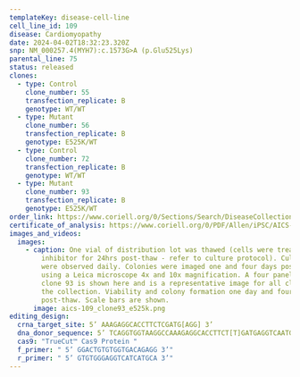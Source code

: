 ```yaml
---
templateKey: disease-cell-line
cell_line_id: 109
disease: Cardiomyopathy
date: 2024-04-02T18:32:23.320Z
snp: NM_000257.4(MYH7):c.1573G>A (p.Glu525Lys)
parental_line: 75
status: released
clones:
  - type: Control
    clone_number: 55
    transfection_replicate: B
    genotype: WT/WT
  - type: Mutant
    clone_number: 56
    transfection_replicate: B
    genotype: E525K/WT
  - type: Control
    clone_number: 72
    transfection_replicate: B
    genotype: WT/WT
  - type: Mutant
    clone_number: 93
    transfection_replicate: B
    genotype: E525K/WT
order_link: https://www.coriell.org/0/Sections/Search/DiseaseCollection_Detail.aspx?Ref=AICS-0109&Product=CiPSC&PgId=166
certificate_of_analysis: https://www.coriell.org/0/PDF/Allen/iPSC/AICS-0109_CofA.pdf
images_and_videos:
  images:
    - caption: One vial of distribution lot was thawed (cells were treated with ROCK
        inhibitor for 24hrs post-thaw - refer to culture protocol). Cultures
        were observed daily. Colonies were imaged one and four days post-thaw
        using a Leica microscope 4x and 10x magnification. A four panel image of
        clone 93 is shown here and is a representative image for all clones in
        the collection. Viability and colony formation one day and four days
        post-thaw. Scale bars are shown.
      image: aics-109_clone93_e525k.png
editing_design:
  crna_target_site: 5’ AAAGAGGCACCTTCTCGATG[AGG] 3’
  dna_donor_sequence: 5’ TCAGGTGGTAAGGCCAAAGAGGCACCTTCT[T]GATGAGGTCAATGC AGGCCTGCAGGTCC 3’
  cas9: "TrueCut™ Cas9 Protein "
  f_primer: " 5’ GGACTGTGTGGTGACAGAGG 3’"
  r_primer: " 5’ GTGTGGGAGGTCATCATGCA 3’"
---
```

